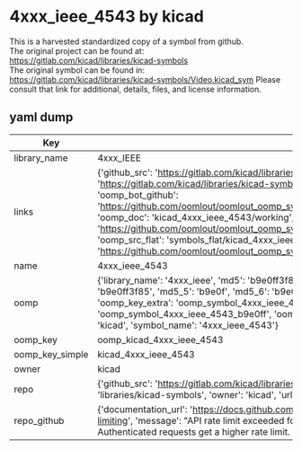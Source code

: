 # 4xxx_ieee_4543 by kicad  
This is a harvested standardized copy of a symbol from github.  
The original project can be found at:  
https://gitlab.com/kicad/libraries/kicad-symbols  
The original symbol can be found in:
https://gitlab.com/kicad/libraries/kicad-symbols/Video.kicad_sym
Please consult that link for additional, details, files, and license information.  
## yaml dump  
| Key | Value |  
| --- | --- |  
| library_name | 4xxx_IEEE |  
| links | {'github_src': 'https://gitlab.com/kicad/libraries/kicad-symbols/Video.kicad_sym', 'github_src_repo': 'https://gitlab.com/kicad/libraries/kicad-symbols', 'oomp_bot': 'kicad_4xxx_ieee_4543/working', 'oomp_bot_github': 'https://github.com/oomlout/oomlout_oomp_symbol_bot/tree/main/kicad_4xxx_ieee_4543/working', 'oomp_doc': 'kicad_4xxx_ieee_4543/working', 'oomp_doc_github': 'https://github.com/oomlout/oomlout_oomp_symbol_doc/tree/main/kicad_4xxx_ieee_4543/working', 'oomp_src_flat': 'symbols_flat/kicad_4xxx_ieee_4543/working', 'oomp_src_flat_github': 'https://github.com/oomlout/oomlout_oomp_symbol_src/tree/main/kicad_4xxx_ieee_4543/working'} |  
| name | 4xxx_ieee_4543 |  
| oomp | {'library_name': '4xxx_ieee', 'md5': 'b9e0ff3f85fe58f9eff74e19614721ad', 'md5_10': 'b9e0ff3f85', 'md5_5': 'b9e0f', 'md5_6': 'b9e0ff', 'oomp_key': 'oomp_4xxx_ieee_4543', 'oomp_key_extra': 'oomp_symbol_4xxx_ieee_4543', 'oomp_key_full': 'oomp_symbol_4xxx_ieee_4543_b9e0ff', 'oomp_key_simple': '4xxx_ieee_4543', 'owner_name': 'kicad', 'symbol_name': '4xxx_ieee_4543'} |  
| oomp_key | oomp_kicad_4xxx_ieee_4543 |  
| oomp_key_simple | kicad_4xxx_ieee_4543 |  
| owner | kicad |  
| repo | {'github_src': 'https://gitlab.com/kicad/libraries/kicad-symbols/Video.kicad_sym', 'name': 'libraries/kicad-symbols', 'owner': 'kicad', 'url': 'https://gitlab.com/kicad/libraries/kicad-symbols'} |  
| repo_github | {'documentation_url': 'https://docs.github.com/rest/overview/resources-in-the-rest-api#rate-limiting', 'message': "API rate limit exceeded for 84.66.173.59. (But here's the good news: Authenticated requests get a higher rate limit. Check out the documentation for more details.)"} |  

